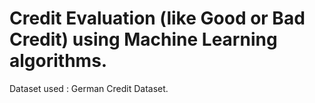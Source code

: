 # Credit Evaluation (like Good or Bad Credit) using Machine Learning algorithms. 
Dataset used : German Credit Dataset.
